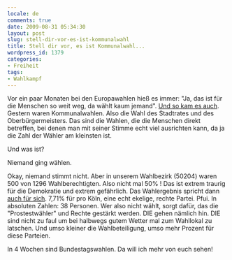 ```yaml
---
locale: de
comments: true
date: 2009-08-31 05:34:30
layout: post
slug: stell-dir-vor-es-ist-kommunalwahl
title: Stell dir vor, es ist Kommunalwahl...
wordpress_id: 1379
categories:
- Freiheit
tags:
- Wahlkampf
---
```


Vor ein paar Monaten bei den Europawahlen hieß es immer: "Ja, das ist für die
Menschen so weit weg, da wählt kaum jemand". [Und so kam es auch](http://blog.wannawork.de/2009/06/07/wahlhelfer-und-so-knorkes-zeugs/).
Gestern waren Kommunalwahlen. Also die Wahl des Stadtrates und des
Oberbürgermeisters. Das sind die Wahlen, die die Menschen direkt betreffen, bei
denen man mit seiner Stimme echt viel ausrichten kann, da ja die Zahl der
Wähler am kleinsten ist. 

Und was ist?

Niemand ging wählen.

Okay, niemand stimmt nicht. Aber in unserem Wahlbezirk (50204) waren 500 von
1296 Wahlberechtigten. Also nicht mal 50% ! Das ist extrem traurig für die
Demokratie und extrem gefährlich. Das Wahlergebnis spricht dann [auch für sich](http://wahlen.stadt-koeln.de/kommunalwahl/2009/wahlpraesentation/index.html?ansicht=1&w=5&art=426&g=1&sb=16&st=44&wk=58&id=2165&typ=9&id=2165).
7,71% für pro Köln, eine echt ekelige, rechte Partei. Pfui. In absoluten
Zahlen: 38 Personen. Wer also nicht wählt, sorgt dafür, das die
"Prostestwähler" und Rechte gestärkt werden. DIE gehen nämlich hin. DIE sind
nicht zu faul um bei halbwegs gutem Wetter mal zum Wahllokal zu latschen. Und
umso kleiner die Wahlbeteiligung, umso mehr Prozent für diese Parteien.

In 4 Wochen sind Bundestagswahlen. Da will ich mehr von euch sehen!
